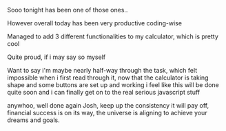 Sooo tonight has been one of those ones..

However overall today has been very productive coding-wise

Managed to add 3 different functionalities to my calculator, which is pretty cool

Quite proud, if i may say so myself

Want to say i'm maybe nearly half-way through the task, which felt impossible when i first read through it, now that the calculator is taking shape and some buttons are set up and working i feel like this will be done quite soon and i can finally get on to the real serious javascript stuff

anywhoo, well done again Josh, keep up the consistency it will pay off, financial success is on its way, the universe is aligning to achieve your dreams and goals.
